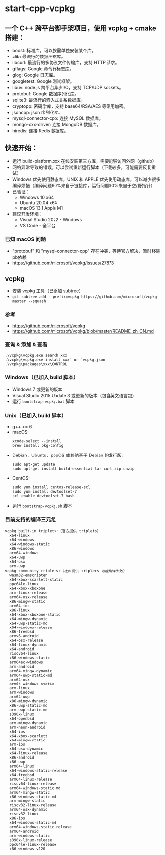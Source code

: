 # start-cpp-vcpkg

## 一个 C++ 跨平台脚手架项目，使用 vcpkg + cmake 搭建：
- boost: 标准库，可以按需单独安装某个库。
- zlib: 最流行的数据压缩库。
- libcurl: 最流行的多协议文件传输库，支持 HTTP 请求。
- gflags: Google 命令行标志库。
- glog: Google 日志库。
- googletest: Google 测试框架。
- libuv: node.js 跨平台异步I/O，支持 TCP/UDP sockets。
- protobuf: Google 数据序列化库。
- sqlite3: 最流行的嵌入式关系数据库。
- cryptopp: 密码学库，支持 base64/RSA/AES 等常用加密。
- jsoncpp: json 序列化库。
- mysql-connector-cpp: 连接 MySQL 数据库。
- mongo-cxx-driver: 连接 MongoDB 数据库。
- hiredis: 连接 Redis 数据库。

## 快速开始：
- 运行 build-platform.xxx 在线安装第三方库，需要能够访问外网（github）
- 网络异常导致的错误，可以尝试重新运行脚本（下载较多，可能需要反复重试）
- Windows 优先使用静态库，UNIX 和 APPLE 优先使用动态库，可以减少很多编译烦恼（编译问题90%来自于链接库，运行问题90%来自于空/野指针）
- 已验证：
  - Windows 10 x64
  - Ubuntu 20.04 x64
  - macOS 13.1 Apple M1
- 建议开发环境：
  - Visual Studio 2022 - Windows
  - VS Code - 全平台

### 已知 macOS 问题
- "protobuf" 和 "mysql-connector-cpp" 存在冲突，等待官方解决，暂时移除pb依赖
- https://github.com/microsoft/vcpkg/issues/27873


## vcpkg
- 安装 vcpkg 工具（已添加 subtree）
- `git subtree add --prefix=vcpkg https://github.com/microsoft/vcpkg master --squash`

### 参考
- https://github.com/microsoft/vcpkg
- https://github.com/microsoft/vcpkg/blob/master/README_zh_CN.md

### 查询 & 添加 & 查看
```
.\vcpkg\vcpkg.exe search xxx
.\vcpkg\vcpkg.exe install xxx` or `vcpkg.json
.\vcpkg\packages\xxx\CONTROL
```

### Windows（已加入 build 脚本）
- Windows 7 或更新的版本
- Visual Studio 2015 Update 3 或更新的版本（包含英文语言包）
- 运行 `bootstrap-vcpkg.bat` 脚本

### Unix（已加入 build 脚本）
- g++ >= 6
- macOS:
  ```
  xcode-select --install
  brew install pkg-config
  ```
- Debian，Ubuntu，popOS 或其他基于 Debian 的发行版:
  ```
  sudo apt-get update
  sudo apt-get install build-essential tar curl zip unzip
  ```
- CentOS:
  ```
  sudo yum install centos-release-scl
  sudo yum install devtoolset-7
  scl enable devtoolset-7 bash
  ```
- 运行 `bootstrap-vcpkg.sh` 脚本

### 目前支持的编译三元组
```
vcpkg built-in triplets:（官方提供 triplets）
  x64-linux
  x64-windows
  x64-windows-static
  x86-windows
  arm64-windows
  x64-uwp
  x64-osx
  arm-uwp
vcpkg community triplets:（社区提供 triplets 可能编译失败）
  wasm32-emscripten
  x64-xbox-scarlett-static
  ppc64le-linux
  x64-xbox-xboxone
  arm-linux-release
  arm64-osx-release
  x86-mingw-static
  arm64-ios
  x86-linux
  x64-xbox-xboxone-static
  x64-mingw-dynamic
  x64-uwp-static-md
  x64-windows-release
  x86-freebsd
  armv6-android
  x64-osx-release
  x64-linux-dynamic
  x64-android
  riscv64-linux
  x86-windows-static
  arm64ec-windows
  arm-android
  arm64-mingw-dynamic
  arm64-uwp-static-md
  arm64-osx
  arm64-windows-static
  arm-linux
  arm-windows
  arm64-uwp
  x86-mingw-dynamic
  x86-uwp-static-md
  arm-uwp-static-md
  s390x-linux
  x64-openbsd
  arm-mingw-dynamic
  arm-neon-android
  x64-ios
  x64-xbox-scarlett
  x64-mingw-static
  arm-ios
  x64-osx-dynamic
  x64-linux-release
  x86-android
  x86-uwp
  arm64-linux
  x64-windows-static-release
  x64-freebsd
  arm64-linux-release
  riscv64-linux-release
  arm64-windows-static-md
  arm64-mingw-static
  x86-windows-static-md
  arm-mingw-static
  riscv32-linux-release
  arm64-osx-dynamic
  riscv32-linux
  x86-ios
  x64-windows-static-md
  arm64-windows-static-release
  arm64-android
  arm-windows-static
  s390x-linux-release
  ppc64le-linux-release
  x86-windows-v120
```
